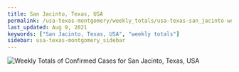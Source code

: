 ```yaml
---
title: San Jacinto, Texas, USA
permalink: /usa-texas-montgomery/weekly_totals/usa-texas-san_jacinto-weekly_totals.html
last_updated: Aug 9, 2021
keywords: ["San Jacinto, Texas, USA", "weekly totals"]
sidebar: usa-texas-montgomery_sidebar
---
```


![Weekly Totals of Confirmed Cases for San Jacinto, Texas, USA](/covid_tracker/images/graphs/usa-texas-san_jacinto-weekly_totals_graph.png)
